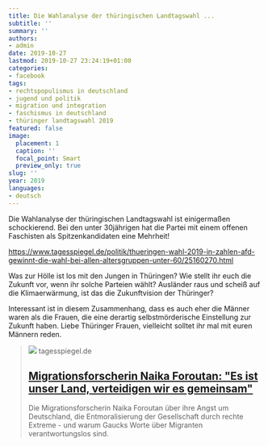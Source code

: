 ```yaml
---
title: Die Wahlanalyse der thüringischen Landtagswahl ...
subtitle: ''
summary: ''
authors:
- admin
date: 2019-10-27
lastmod: 2019-10-27 23:24:19+01:00
categories:
- facebook
tags:
- rechtspopulismus in deutschland
- jugend und politik
- migration und integration
- faschismus in deutschland
- thüringer landtagswahl 2019
featured: false
image:
  placement: 1
  caption: ''
  focal_point: Smart
  preview_only: true
slug: ''
year: 2019
languages:
- deutsch
---
```


Die Wahlanalyse der thüringischen Landtagswahl ist einigermaßen schockierend. Bei den unter 30jährigen hat die Partei mit einem offenen Faschisten als Spitzenkandidaten eine Mehrheit! 

https://www.tagesspiegel.de/politik/thueringen-wahl-2019-in-zahlen-afd-gewinnt-die-wahl-bei-allen-altersgruppen-unter-60/25160270.html

Was zur Hölle ist los mit den Jungen in Thüringen? Wie stellt ihr euch die Zukunft vor, wenn ihr solche Parteien wählt? Ausländer raus und scheiß auf die Klimaerwärmung, ist das die Zukunftvision der Thüringer? 

Interessant ist in diesem Zusammenhang, dass es auch eher die Männer waren als die Frauen, die eine derartig selbstmörderische Einstellung zur Zukunft haben. Liebe Thüringer Frauen, vielleicht solltet ihr mal mit euren Männern reden.
> [![](https://www.tagesspiegel.de/politik/images/naika/alternates/BASE_16_9_W1400/naika.jpeg)](https://www.tagesspiegel.de/politik/migrationsforscherin-naika-foroutan-es-ist-unser-land-verteidigen-wir-es-gemeinsam/22830476-all.html)
> tagesspiegel.de
> ## [Migrationsforscherin Naika Foroutan: "Es ist unser Land, verteidigen wir es gemeinsam"](https://www.tagesspiegel.de/politik/migrationsforscherin-naika-foroutan-es-ist-unser-land-verteidigen-wir-es-gemeinsam/22830476-all.html)
>
>Die Migrationsforscherin Naika Foroutan über ihre Angst um Deutschland, die Entmoralisierung der Gesellschaft durch rechte Extreme - und warum Gaucks Worte über Migranten verantwortungslos sind.